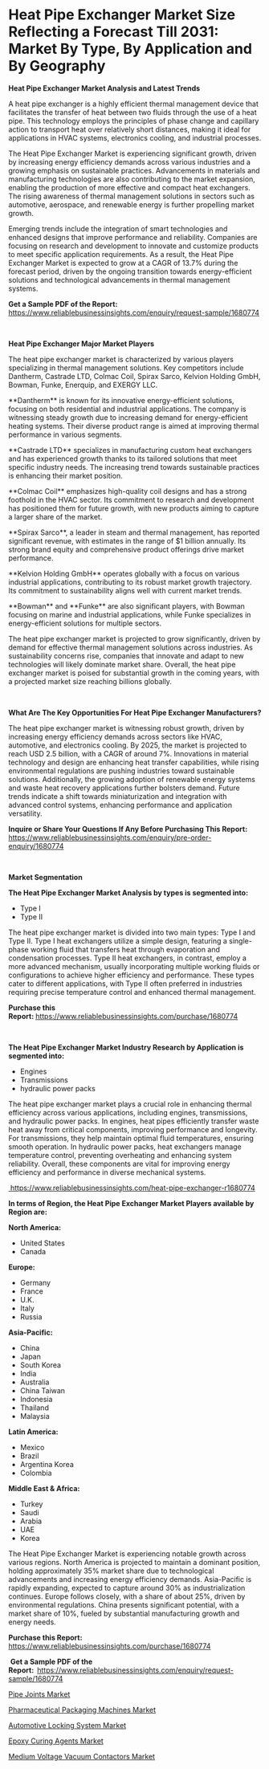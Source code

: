 <p><h1>Heat Pipe Exchanger Market Size Reflecting a Forecast Till 2031: Market By Type, By Application and By Geography</h1></p><p><strong>Heat Pipe Exchanger Market Analysis and Latest Trends</strong></p>
<p><p>A heat pipe exchanger is a highly efficient thermal management device that facilitates the transfer of heat between two fluids through the use of a heat pipe. This technology employs the principles of phase change and capillary action to transport heat over relatively short distances, making it ideal for applications in HVAC systems, electronics cooling, and industrial processes.</p><p>The Heat Pipe Exchanger Market is experiencing significant growth, driven by increasing energy efficiency demands across various industries and a growing emphasis on sustainable practices. Advancements in materials and manufacturing technologies are also contributing to the market expansion, enabling the production of more effective and compact heat exchangers. The rising awareness of thermal management solutions in sectors such as automotive, aerospace, and renewable energy is further propelling market growth.</p><p>Emerging trends include the integration of smart technologies and enhanced designs that improve performance and reliability. Companies are focusing on research and development to innovate and customize products to meet specific application requirements. As a result, the Heat Pipe Exchanger Market is expected to grow at a CAGR of 13.7% during the forecast period, driven by the ongoing transition towards energy-efficient solutions and technological advancements in thermal management systems.</p></p>
<p><strong>Get a Sample PDF of the Report:&nbsp;</strong> <a href="https://www.reliablebusinessinsights.com/enquiry/request-sample/1680774?utm_campaign=1558&utm_medium=2&utm_source=Github&utm_content=ia&utm_term=16122024&utm_id=heat-pipe-exchanger">https://www.reliablebusinessinsights.com/enquiry/request-sample/1680774</a></p>
<p>&nbsp;</p>
<p><strong>Heat Pipe Exchanger Major Market Players</strong></p>
<p><p>The heat pipe exchanger market is characterized by various players specializing in thermal management solutions. Key competitors include Dantherm, Castrade LTD, Colmac Coil, Spirax Sarco, Kelvion Holding GmbH, Bowman, Funke, Enerquip, and EXERGY LLC.</p><p>**Dantherm** is known for its innovative energy-efficient solutions, focusing on both residential and industrial applications. The company is witnessing steady growth due to increasing demand for energy-efficient heating systems. Their diverse product range is aimed at improving thermal performance in various segments.</p><p>**Castrade LTD** specializes in manufacturing custom heat exchangers and has experienced growth thanks to its tailored solutions that meet specific industry needs. The increasing trend towards sustainable practices is enhancing their market position.</p><p>**Colmac Coil** emphasizes high-quality coil designs and has a strong foothold in the HVAC sector. Its commitment to research and development has positioned them for future growth, with new products aiming to capture a larger share of the market.</p><p>**Spirax Sarco**, a leader in steam and thermal management, has reported significant revenue, with estimates in the range of $1 billion annually. Its strong brand equity and comprehensive product offerings drive market performance.</p><p>**Kelvion Holding GmbH** operates globally with a focus on various industrial applications, contributing to its robust market growth trajectory. Its commitment to sustainability aligns well with current market trends.</p><p>**Bowman** and **Funke** are also significant players, with Bowman focusing on marine and industrial applications, while Funke specializes in energy-efficient solutions for multiple sectors.</p><p>The heat pipe exchanger market is projected to grow significantly, driven by demand for effective thermal management solutions across industries. As sustainability concerns rise, companies that innovate and adapt to new technologies will likely dominate market share. Overall, the heat pipe exchanger market is poised for substantial growth in the coming years, with a projected market size reaching billions globally.</p></p>
<p>&nbsp;</p>
<p><strong>What Are The Key Opportunities For Heat Pipe Exchanger Manufacturers?</strong></p>
<p><p>The heat pipe exchanger market is witnessing robust growth, driven by increasing energy efficiency demands across sectors like HVAC, automotive, and electronics cooling. By 2025, the market is projected to reach USD 2.5 billion, with a CAGR of around 7%. Innovations in material technology and design are enhancing heat transfer capabilities, while rising environmental regulations are pushing industries toward sustainable solutions. Additionally, the growing adoption of renewable energy systems and waste heat recovery applications further bolsters demand. Future trends indicate a shift towards miniaturization and integration with advanced control systems, enhancing performance and application versatility.</p></p>
<p><strong>Inquire or Share Your Questions If Any Before Purchasing This Report:</strong> <a href="https://www.reliablebusinessinsights.com/enquiry/pre-order-enquiry/1680774?utm_campaign=1558&utm_medium=2&utm_source=Github&utm_content=ia&utm_term=16122024&utm_id=heat-pipe-exchanger">https://www.reliablebusinessinsights.com/enquiry/pre-order-enquiry/1680774</a></p>
<p>&nbsp;</p>
<p><strong>Market Segmentation</strong></p>
<p><strong>The Heat Pipe Exchanger Market Analysis by types is segmented into:</strong></p>
<p><ul><li>Type I</li><li>Type II</li></ul></p>
<p><p>The heat pipe exchanger market is divided into two main types: Type I and Type II. Type I heat exchangers utilize a simple design, featuring a single-phase working fluid that transfers heat through evaporation and condensation processes. Type II heat exchangers, in contrast, employ a more advanced mechanism, usually incorporating multiple working fluids or configurations to achieve higher efficiency and performance. These types cater to different applications, with Type II often preferred in industries requiring precise temperature control and enhanced thermal management.</p></p>
<p><strong>Purchase this Report:&nbsp;</strong><a href="https://www.reliablebusinessinsights.com/purchase/1680774?utm_campaign=1558&utm_medium=2&utm_source=Github&utm_content=ia&utm_term=16122024&utm_id=heat-pipe-exchanger">https://www.reliablebusinessinsights.com/purchase/1680774</a></p>
<p>&nbsp;</p>
<p><strong>The Heat Pipe Exchanger Market Industry Research by Application is segmented into:</strong></p>
<p><ul><li>Engines</li><li>Transmissions</li><li>hydraulic power packs</li></ul></p>
<p><p>The heat pipe exchanger market plays a crucial role in enhancing thermal efficiency across various applications, including engines, transmissions, and hydraulic power packs. In engines, heat pipes efficiently transfer waste heat away from critical components, improving performance and longevity. For transmissions, they help maintain optimal fluid temperatures, ensuring smooth operation. In hydraulic power packs, heat exchangers manage temperature control, preventing overheating and enhancing system reliability. Overall, these components are vital for improving energy efficiency and performance in diverse mechanical systems.</p></p>
<p><a href="https://www.reliablebusinessinsights.com/heat-pipe-exchanger-r1680774?utm_campaign=1558&utm_medium=2&utm_source=Github&utm_content=ia&utm_term=16122024&utm_id=heat-pipe-exchanger">&nbsp;https://www.reliablebusinessinsights.com/heat-pipe-exchanger-r1680774</a></p>
<p><strong>In terms of Region, the Heat Pipe Exchanger Market Players available by Region are:</strong></p>
<p>
    <p> <strong> North America: </strong>
        <ul>
            <li>United States</li>
            <li>Canada</li>
        </ul>
        </p> 
    <p> <strong> Europe: </strong>
        <ul>
            <li>Germany</li>
            <li>France</li>
            <li>U.K.</li>
            <li>Italy</li>
            <li>Russia</li>
        </ul>
        </p> 
    <p> <strong> Asia-Pacific: </strong>
        <ul>
            <li>China</li>
            <li>Japan</li>
            <li>South Korea</li>
            <li>India</li>
            <li>Australia</li>
            <li>China Taiwan</li>
            <li>Indonesia</li>
            <li>Thailand</li>
            <li>Malaysia</li>
        </ul>
        </p> 
    <p> <strong> Latin America: </strong>
        <ul>
            <li>Mexico</li>
            <li>Brazil</li>
            <li>Argentina Korea</li>
            <li>Colombia</li>
        </ul>
        </p> 
    <p> <strong> Middle East & Africa: </strong>
        <ul>
            <li>Turkey</li>
            <li>Saudi</li>
            <li>Arabia</li>
            <li>UAE</li>
            <li>Korea</li>
        </ul>
    </p>
    </p>
<p><p>The Heat Pipe Exchanger Market is experiencing notable growth across various regions. North America is projected to maintain a dominant position, holding approximately 35% market share due to technological advancements and increasing energy efficiency demands. Asia-Pacific is rapidly expanding, expected to capture around 30% as industrialization continues. Europe follows closely, with a share of about 25%, driven by environmental regulations. China presents significant potential, with a market share of 10%, fueled by substantial manufacturing growth and energy needs.</p></p>
<p><strong>Purchase this Report: </strong><a href="https://www.reliablebusinessinsights.com/purchase/1680774?utm_campaign=1558&utm_medium=2&utm_source=Github&utm_content=ia&utm_term=16122024&utm_id=heat-pipe-exchanger">https://www.reliablebusinessinsights.com/purchase/1680774</a></p>
<p>&nbsp;<strong>Get a Sample PDF of the Report:&nbsp;&nbsp;</strong><a href="https://www.reliablebusinessinsights.com/enquiry/request-sample/1680774?utm_campaign=1558&utm_medium=2&utm_source=Github&utm_content=ia&utm_term=16122024&utm_id=heat-pipe-exchanger">https://www.reliablebusinessinsights.com/enquiry/request-sample/1680774</a></p>
<p><strong></strong></p>
<p><p><a href="https://www.linkedin.com/pulse/pipe-joints-market-outlook-from-2024-2031-trends-application-fy5qe?utm_campaign=1558&utm_medium=2&utm_source=Github&utm_content=ia&utm_term=16122024&utm_id=heat-pipe-exchanger">Pipe Joints Market</a></p><p><a href="https://www.linkedin.com/pulse/according-global-pharmaceutical-packaging-machines-market-7c0se?utm_campaign=1558&utm_medium=2&utm_source=Github&utm_content=ia&utm_term=16122024&utm_id=heat-pipe-exchanger">Pharmaceutical Packaging Machines Market</a></p><p><a href="https://github.com/ryanbell8967/Market-Research-Report-List-1/blob/main/automotive-locking-system-market.md?utm_campaign=1558&utm_medium=2&utm_source=Github&utm_content=ia&utm_term=16122024&utm_id=heat-pipe-exchanger">Automotive Locking System Market</a></p><p><a href="https://www.linkedin.com/pulse/market-study-epoxy-curing-agents-size-dynamics-expected-growth-7spzf?utm_campaign=1558&utm_medium=2&utm_source=Github&utm_content=ia&utm_term=16122024&utm_id=heat-pipe-exchanger">Epoxy Curing Agents Market</a></p><p><a href="https://www.linkedin.com/pulse/according-global-medium-voltage-vacuum-contactors-market-bdm6c?utm_campaign=1558&utm_medium=2&utm_source=Github&utm_content=ia&utm_term=16122024&utm_id=heat-pipe-exchanger">Medium Voltage Vacuum Contactors Market</a></p></p>